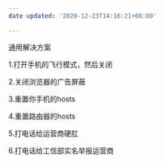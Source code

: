 ```yaml
---
date updated: '2020-12-23T14:16:21+08:00'

---
```


通用解决方案

1.打开手机的飞行模式，然后关闭

2.关闭浏览器的广告屏蔽

3.重置你手机的hosts

4.重置路由器的hosts

5.打电话给运营商硬肛

6.打电话给工信部实名举报运营商
